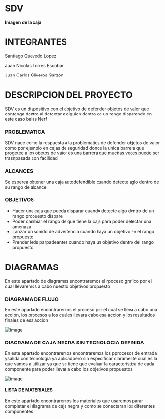 # SDV

<b> Imagen de la caja </b> 
 

# INTEGRANTES
<p>Santiago Quevedo Lopez</p>
<p>Juan Nicolas Torres Escobar</p>
<p>Juan Carlos Oliveros Garzón</p>

# DESCRIPCION DEL PROYECTO

<p>SDV es un dispositivo con el objetivo de defender objetos de valor que contenga dentro al detectar a alguien dentro de un rango disparando en este caso balas Nerf</p>

<h3>PROBLEMATICA</h3>
<p>SDV nace como la respuesta a la problematica de defender objetos de valor como por ejemplo en cajas de seguridad donde la unica barrera que progetee a los obetos de valor es una barrera que muchas veces puede ser trasnpasada con facilidad</p>

<h3>ALCANCES</h3>
<p>Se esperea obtener una caja autodefendible cuando detecte aglo dentro de su rango de alcance</p>

<h3>OBJETIVOS</h3>
<ul>
<li>Hacer una caja que pueda disparar cuando detecte algo dentro de un rango propuesto dispare</li>
<li>Poder cambiar el rango de que tiene la caja para poder detectar una amenaza</li>
<li>Lanzar un sonido de advertencia cuando haya un objetivo en el rango propuesto</li>
<li>Prender leds parpadeantes cuando haya un objetivo dentro del rango propuesto</li>
</ul>

# DIAGRAMAS

<p>En este apartado de diagramas encontraremos el rpoceso grafico por el cual llevaremos a cabo nuestro objetivos propuesto</p>

<h3>DIAGRAMA DE FLUJO</h3>
<p>En este apartado encontraremos el proceso por el cual se lleva a cabo una accion, los procesos a los cuales llevara cabo esa accion y los resultados finales de esa accion</p>

![image](https://github.com/JOUNAL/SDV/assets/136606554/874d6cea-2944-442f-9cdf-c7139dc15ca6) 

<h3>DIAGRAMA DE CAJA NEGRA SIN TECNOLOGIA DEFINIDA</h3>
<p>En este apartado encontraremos encontraremos los pprocesos de entrada ysalida con tecnologia ya aplicadpero sin especificar claramente cual es la que vamos a utilizar ya que se tiene que evaluar la caracteristica de cada componente para poder llevar a cabo los objetivos propuestos</p>

![image](https://github.com/JOUNAL/SDV/assets/136606554/b9d4f565-b937-4c56-abac-af00bf8cc043)

<h4>LISTA DE MATERIALES</h4>

<p>En este apartado encontraremos los materiales que usaremos parar completar el diagrama de caja negra y como se conectaran los diferentes componentes</p>

